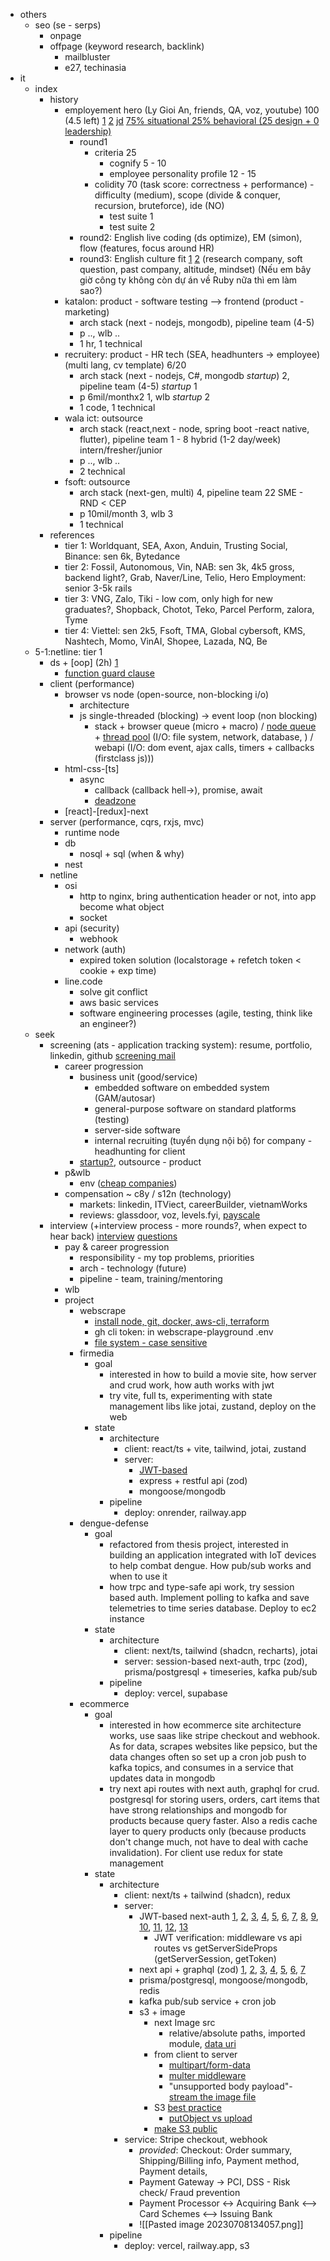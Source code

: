 - others
	- seo (se - serps)
		- onpage
		- offpage (keyword research, backlink)
			- mailbluster
			- e27, techinasia
- it
	- index
		- history
			- employement hero  (Ly Gioi An, friends, QA, voz, youtube) 100 (4.5 left) [1](https://voz.vn/t/thread-tong-hop-chia-se-ve-muc-luong-tai-cac-cong-ty-part-2.515355/post-27554372)  [2](https://voz.vn/t/event-box-cntt-2023-chia-se-kinh-nghiem-phong-van.694369/post-23521883) [jd](https://www.linkedin.com/jobs/view/3867616151/?refId=0b8e05c5-c234-4901-a955-e3d7dab3c9b7&trackingId=%2B9tEhyN5Tk6PxSahbDu1%2Fg%3D%3D) [75% situational 25% behavioral (25 design + 0 leadership)](https://www.youtube.com/watch?v=0Z9RW_hhUT4&t=330s)
				- round1
					- criteria 25
						- cognify 5 - 10
						- employee personality profile 12 - 15
					- colidity 70 (task score: correctness + performance) - difficulty (medium), scope (divide & conquer, recursion, bruteforce), ide (NO)
						- test suite 1
						- test suite 2
				- round2: English live coding (ds optimize), EM (simon), flow (features, focus around HR)
				- round3: English culture fit [1](https://reviewcongty.com/companies/employment-hero/review/61d5b83f5c627f39a5f648cc) [2](https://www.youtube.com/watch?v=y-ueVqgeq9M&t=123s) (research company, soft question, past company, altitude, mindset) (Nếu em bây giờ công ty không còn dự án về Ruby nữa thì em làm sao?)
			- katalon: product - software testing --> frontend (product - marketing)
				- arch stack (next - nodejs, mongodb), pipeline team (4-5)
				- p .., wlb ..
				- 1 hr, 1 technical
			- recruitery: product - HR tech (SEA, headhunters -> employee) (multi lang, cv template) 6/20
				- arch stack (next - nodejs, C#, mongodb *startup*) 2, pipeline team (4-5) *startup* 1
				- p 6mil/monthx2 1, wlb *startup* 2
				- 1 code, 1 technical
			- wala ict: outsource
				- arch stack (react,next - node, spring boot -react native, flutter), pipeline team 1 - 8 hybrid (1-2 day/week) intern/fresher/junior
				- p .., wlb ..
				- 2 technical
			- fsoft: outsource
				- arch stack (next-gen, multi) 4, pipeline team 22 SME - RND < CEP
				- p 10mil/month 3, wlb 3
				- 1 technical
		- references
			- tier 1: Worldquant, SEA, Axon, Anduin, Trusting Social, Binance: sen 6k, Bytedance
			- tier 2: Fossil, Autonomous, Vin, NAB: sen 3k, 4k5 gross, backend light?, Grab, Naver/Line, Telio, Hero Employment: senior 3-5k rails
			- tier 3: VNG, Zalo, Tiki - low com, only high for new graduates?, Shopback, Chotot, Teko, Parcel Perform, zalora, Tyme
			- tier 4: Viettel: sen 2k5, Fsoft, TMA, Global cybersoft, KMS, Nashtech, Momo, VinAI, Shopee, Lazada, NQ, Be
	- 5-1:netline: tier 1
		- ds + [oop] (2h) [1](https://voz.vn/t/tong-hop-ke-ve-nhung-bai-coding-challenge-khi-phong-van-it.27324/post-706933)
			- [function guard clause](https://www.youtube.com/watch?v=CFRhGnuXG-4)
		- client (performance)
			- browser vs node (open-source, non-blocking i/o)
				- architecture
				- js single-threaded (blocking)  -> event loop (non blocking)
					- stack + browser queue (micro + macro) / [node queue](https://www.youtube.com/watch?v=AiPrW8zAiL4) + [thread pool](https://dev.to/jasmin/difference-between-the-event-loop-in-browser-and-node-js-1113) (I/O: file system, network, database, ) / webapi (I/O: dom event, ajax calls, timers + callbacks (firstclass js))) 
			- html-css-[ts]
				- async
					- callback (callback hell->), promise, await
					- [deadzone](https://www.freecodecamp.org/news/what-is-dead-zone-in-javascript/?ref=dailydev)
			- [react]-[redux]-next
		- server (performance, cqrs, rxjs, mvc)
			- runtime node
			- db
				- nosql + sql (when & why)
			- nest
		- netline
			- osi
				- http to nginx, bring authentication header or not, into app become what object
				- socket
			- api (security)
				- webhook
			- network (auth)
				- expired token solution (localstorage + refetch token < cookie + exp time)
			- line.code
				- solve git conflict
				- aws basic services
				- software engineering processes (agile, testing, think like an engineer?)
	- seek
		-  screening (ats - application tracking system): resume, portfolio, linkedin, github  [screening mail](https://docs.google.com/document/d/1y0VItqH6DskdeCVprv90CKCHmqX_QpQiREInf3Dqui0/edit?usp=sharing)
			- career progression
				- business unit (good/service)
					- embedded software on embedded system (GAM/autosar)
					- general-purpose software on standard platforms (testing)
					- server-side software
					- internal recruiting (tuyển dụng nội bộ) for company - headhunting for client
				- [startup?](https://qr.ae/pvg41b), outsource - product
			- p&wlb
				- env ([cheap companies](https://qr.ae/pveoxj))
			- compensation ~ c8y / s12n (technology)
				- markets: linkedin, ITViect, careerBuilder, vietnamWorks
				- reviews: glassdoor, voz, levels.fyi, [payscale](https://www.payscale.com/research/CN/Job=Software_Engineer/Salary)
		- interview (+interview process - more rounds?, when expect to hear back) [interview](https://docs.google.com/document/d/1Iw9sBx5SfU7gMc1zazWYM6ZtiWlHE7rGsRUrMZdiBgA/edit) [questions](https://www.inc.com/jeff-haden/27-most-commonly-asked-job-interviewers-questions-and-answers.html)
			- pay & career progression
				- responsibility - my top problems, priorities 
				- arch - technology (future)
				- pipeline - team, training/mentoring
			- wlb
			- project
				- webscrape
					- [install node, git, docker, aws-cli, terraform](https://www.youtube.com/watch?v=-atblwgc63E)
					- gh cli token: in webscrape-playground .env
					- [file system - case sensitive](https://unix.stackexchange.com/questions/230090/differences-between-home-root-and-usr)
				- firmedia
					- goal 
						- interested in how to build a movie site, how server and crud work, how auth works with jwt
						- try vite, full ts, experimenting with state management libs like jotai, zustand, deploy on the web
					- state
						- architecture
							- client: react/ts + vite, tailwind, jotai, zustand
							- server: 
								- [JWT-based](https://stackoverflow.com/questions/75635389/secretorprivatekey-must-be-an-asymmetric-key-when-using-rs256)
								- express + restful api (zod)
								- mongoose/mongodb
						- pipeline
							- deploy: onrender, railway.app
				- dengue-defense
					- goal 
						- refactored from thesis project, interested in building an application integrated with IoT devices to help combat dengue. How pub/sub works and when to use it
						- how trpc and type-safe api work, try session based auth. Implement polling to kafka and save telemetries to time series database. Deploy to ec2 instance
					- state
						- architecture
							- client: next/ts, tailwind (shadcn, recharts), jotai
							- server: session-based next-auth, trpc (zod), prisma/postgresql + timeseries, kafka pub/sub
						- pipeline
							- deploy: vercel, supabase
				- ecommerce
					- goal
						- interested in how ecommerce site architecture works, use saas like stripe checkout and webhook. As for data, scrapes websites like pepsico, but the data changes often so set up a cron job push to kafka topics, and consumes in a service that updates data in mongodb
						- try next api routes with next auth, graphql for crud. postgresql for storing users, orders, cart items that have strong relationships and mongodb for products because query faster. Also a redis cache layer to query products only (because products don't change much, not have to deal with cache invalidation). For client use redux for state management
					- state
						- architecture
							- client: next/ts + tailwind (shadcn), redux
							- server: 
								- JWT-based next-auth [1](https://stackoverflow.com/questions/73982523/nextauth-selecting-a-different-google-account-for-login), [2](https://stackoverflow.com/questions/74089665/next-auth-credentials-provider-authorize-type-error), [3](https://stackoverflow.com/questions/69234170/difference-between-usesession-and-getsession-in-next-auth), [4](https://github.com/nextauthjs/next-auth/issues/693), [5](https://www.youtube.com/watch?v=yCJH72nZ8DI&list=WL&index=4&t=446s), [6](https://remaster.com/blog/next-auth-jwt-session), [7](https://authjs.dev/guides/basics/refresh-token-rotation), [8](https://next-auth.js.org/getting-started/client), [9](https://authjs.dev/guides/basics/pages), [10](https://next-auth.js.org/tutorials/securing-pages-and-api-routes), [11](https://www.youtube.com/watch?v=VP-RCddbjrc), [12](https://www.oauth.com/oauth2-servers/access-tokens/access-token-response/), [13](https://www.youtube.com/watch?v=RJpevpbC4YY)
									- JWT verification: middleware vs api routes vs getServerSideProps (getServerSession, getToken) 
								- next api + graphql (zod) [1](https://www.youtube.com/watch?v=2cB5Fh46Vi4&t=200s), [2]( https://stackoverflow.com/questions/62690747/next-js-api-is-back-end), [3](https://stackoverflow.com/questions/74621518/how-to-get-api-call-origin-in-nextjs-api-endpoint), [4](https://github.com/TanStack/query/discussions/3448), [5](https://stackoverflow.com/questions/74063463/how-do-i-wait-for-next-auth-session-before-using-usequery), [6](https://www.reddit.com/r/reactjs/comments/oqx5me/apollo_client_vs_reactquery_help_me_choose_do_i/), [7](https://stackoverflow.com/questions/74064124/react-query-usemutation-no-overload-matches-this-call)
								- prisma/postgresql, mongoose/mongodb, redis
								- kafka pub/sub service + cron job
								- s3 + image
									- next Image src
										- relative/absolute paths, imported module, [data uri](https://css-tricks.com/data-uris/)
									- from client to server
										- [multipart/form-data](https://stackoverflow.com/questions/66797673/how-can-i-send-image-from-client-to-server-node-js-react)
										- [multer middleware](https://stackoverflow.com/questions/66457571/multer-doesnt-return-req-body-and-req-file-using-next-connect) 
										- "unsupported body payload"-[stream the image file](https://stackoverflow.com/questions/60789156/aws-s3-file-upload-with-node-js-unsupported-body-payload-error) 
									- S3 [best practice](https://stackoverflow.com/questions/33279153/rest-api-file-ie-images-processing-best-practices)
										- [putObject vs upload](https://stackoverflow.com/questions/38442512/difference-between-upload-and-putobject-for-uploading-a-file-to-s3)
									- [make S3 public](https://www.youtube.com/watch?v=4zrupVYqQFs&t=338s)
							- service: Stripe checkout, webhook
								- *provided*: Checkout: Order summary, Shipping/Billing info, Payment method, Payment details, 
								- Payment Gateway -> PCI, DSS - Risk check/ Fraud prevention
								- Payment Processor <-> Acquiring Bank <--> Card Schemes <--> Issuing Bank
								- ![[Pasted image 20230708134057.png]]
						- pipeline
							- deploy: vercel, railway.app, s3
